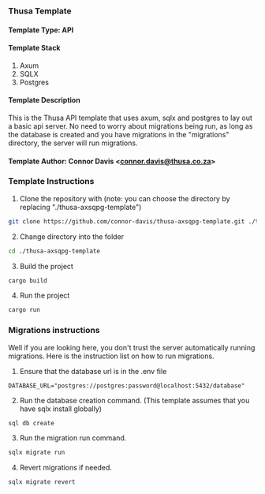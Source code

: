 ### Thusa Template

#### Template Type: API

#### Template Stack

1. Axum
2. SQLX
3. Postgres

#### Template Description

This is the Thusa API template that uses axum, sqlx and postgres to lay out a basic api server. No need to worry about migrations being run, as long as the database is created and you have migrations in the "migrations" directory, the server will run migrations.

#### Template Author: Connor Davis <<connor.davis@thusa.co.za>>

### Template Instructions

1. Clone the repository with (note: you can choose the directory by replacing "./thusa-axsqpg-template")

```bash
git clone https://github.com/connor-davis/thusa-axsqpg-template.git ./thusa-axsqpg-template
```

2. Change directory into the folder

```bash
cd ./thusa-axsqpg-template
```

3. Build the project

```bash
cargo build
```

4. Run the project

```bash
cargo run
```

### Migrations instructions

Well if you are looking here, you don't trust the server automatically running migrations. Here is the instruction list on how to run migrations.

1. Ensure that the database url is in the .env file

```env
DATABASE_URL="postgres://postgres:password@localhost:5432/database"
```

2. Run the database creation command. (This template assumes that you have sqlx install globally)

```bash
sql db create
```

3. Run the migration run command.

```bash
sqlx migrate run
```

4. Revert migrations if needed.

```bash
sqlx migrate revert
```